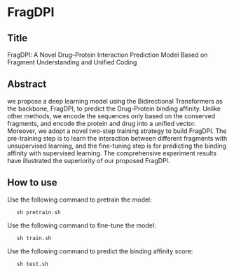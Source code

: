 # FragDPI

## Title ##
FragDPI: A Novel Drug–Protein Interaction Prediction Model Based on Fragment Understanding and Unified Coding

## Abstract ##
we propose a deep learning model using the Bidirectional Transformers as the backbone, FragDPI, to predict the Drug-Protein binding affinity. Unlike other methods, we encode the sequences only based on the conserved fragments, and encode the protein and drug into a unified vector.  
Moreover, we adopt a novel two-step training strategy to build FragDPI. The pre-training step is to learn the interaction between different fragments with unsupervised learning, and the fine-tuning step is for predicting the binding affinity with supervised learning. The comprehensive experiment results have illustrated the superiority of our proposed FragDPI. 
## How to use ##
Use the following command to pretrain the model:
 ```shell
    sh pretrain.sh
```
Use the following command to fine-tune the model:
 ```shell
    sh train.sh
```
Use the following command to predict the binding affinity score:
 ```shell
    sh test.sh
```